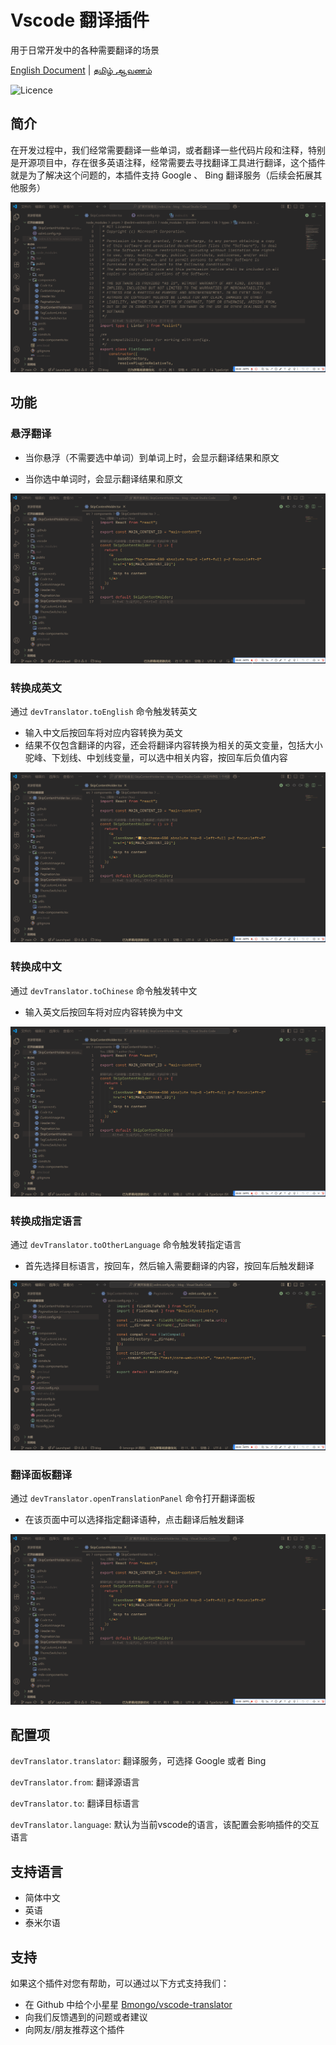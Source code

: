 # Vscode 翻译插件

用于日常开发中的各种需要翻译的场景

[English Document](./README.md) | [தமிழ் ஆவணம்](./README.ta.md)

![Licence](https://img.shields.io/github/license/intellism/vscode-comment-translate.svg)

## 简介

在开发过程中，我们经常需要翻译一些单词，或者翻译一些代码片段和注释，特别是开源项目中，存在很多英语注释，经常需要去寻找翻译工具进行翻译，这个插件就是为了解决这个问题的，本插件支持 Google 、 Bing 翻译服务（后续会拓展其他服务）

![Introduction](./doc/images/features.gif)

## 功能

### 悬浮翻译

- 当你悬浮（不需要选中单词）到单词上时，会显示翻译结果和原文

- 当你选中单词时，会显示翻译结果和原文

![HoverWord](./doc/images/hover_word.gif)

### 转换成英文

通过 `devTranslator.toEnglish` 命令触发转英文

- 输入中文后按回车将对应内容转换为英文
- 结果不仅包含翻译的内容，还会将翻译内容转换为相关的英文变量，包括大小驼峰、下划线、中划线变量，可以选中相关内容，按回车后负值内容

![ChineseToEnglish](./doc/images/chinese_to_english.gif)

### 转换成中文

通过 `devTranslator.toChinese` 命令触发转中文

- 输入英文后按回车将对应内容转换为中文

![EnglishToChinese](./doc/images/english_to_chinese.gif)

### 转换成指定语言

通过 `devTranslator.toOtherLanguage` 命令触发转指定语言

- 首先选择目标语言，按回车，然后输入需要翻译的内容，按回车后触发翻译

![ToOtherLanguage](./doc/images/to_other_language.gif)

### 翻译面板翻译

通过 `devTranslator.openTranslationPanel` 命令打开翻译面板

- 在该页面中可以选择指定翻译语种，点击翻译后触发翻译

![OpenPanel](./doc/images/open_panel.gif)

## 配置项

`devTranslator.translator`: 翻译服务，可选择 Google 或者 Bing

`devTranslator.from`: 翻译源语言

`devTranslator.to`: 翻译目标语言

`devTranslator.language`: 默认为当前vscode的语言，该配置会影响插件的交互语言

## 支持语言

- 简体中文
- 英语
- 泰米尔语

## 支持

如果这个插件对您有帮助，可以通过以下方式支持我们：

- 在 Github 中给个小星星 [Bmongo/vscode-translator](https://github.com/Bmongo/vscode-translator)
- 向我们反馈遇到的问题或者建议
- 向网友/朋友推荐这个插件

